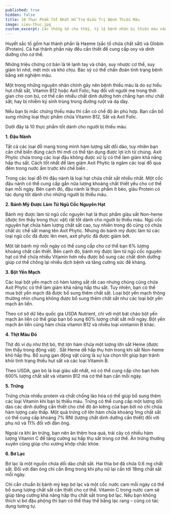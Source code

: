 ```yaml
---
published: true
hidden: false
title: 10 Thực Phẩm Tốt Nhất Hỗ Trợ Điều Trị Bệnh Thiếu Máu
image: sieu-thuc.jpg
custom_excerpt: Các thống kê cho thấy, tỷ lệ bệnh nhân bị thiếu máu não trên thế giới cũng như Việt Nam chiếm từ 80 – 85% dân số. Đây được coi là hội chứng bệnh lý có nguy cơ gây tử vong thứ 3 trên thế giới chỉ sau ung thư và bệnh tim mạch. Chứng thiếu máu là tình trạng khi lượng hồng cầu trong máu quá thấp và lượng huyết sắc tố trong máu bị giảm xuống hơn mức bình thường.
---
```


Huyết sắc tố gồm hai thành phần là Haeme (sắc tố chứa chất sắt) và Globin (Protein). Cả hai thành phần này đều cần thiết để cung cấp oxy và dinh dưỡng cho cơ thể.

Những triệu chứng cơ bản là tê lạnh tay và chân, suy nhược cơ thể, suy giảm trí nhớ, mệt mỏi và khó chịu. Bác sỹ có thể chẩn đoán tình trạng bệnh bằng xét nghiệm máu.

Một trong những nguyên nhân chính gây nên bệnh thiếu máu là do sự hiếu hụt chất sắt, Vitamin B12 hoặc Axit Folic;  hay đối với người mẹ trong thời gian cho con bú, cơ thể cần nhiều chất dinh dưỡng hơn chẳng hạn như chất sắt; hay bị nhiễm ký sinh trùng trong đường ruột và dạ dày.

Nếu bạn bị mắc chứng thiếu máu thì cần có chế độ ăn phù hợp. Bạn cần bổ sung những loại thực phẩm chứa Vitamin B12, Sắt và Axit Folic.

Dưới đây là 10 thực phẩm tốt dành cho người bị thiếu máu.

**1. Đậu Nành**

Tất cả các loại đỗ mang trong mình hàm lượng sắt dồi dào, tuy nhiên bạn cần chế biến đúng cách thì mới có thế tận dụng được lợi ích từ chúng. Axit Phytic chứa trong các loại đậu không được xử lý có thế  làm giảm khả năng hấp thu sắt. Cách tốt nhất để làm giảm Axit Phytic là ngâm các loại đỗ qua đêm trong nước ấm trước khi chế biến .

Trong các loại đỗ thì đậu nành là loại hạt chứa chất sắt nhiều nhất. Một cốc đậu nành có thể cung cấp gần nửa lượng khoáng chất thiết yếu cho cơ thể bạn mỗi ngày. Bên cạnh đó, đậu nành là thực phẩm ít béo, giàu Protein có tác dụng tốt dành cho những người bị thiếu máu.

 **2. Bánh Mỳ Được Làm Từ Ngũ Cốc Nguyên Hạt**

Bánh mỳ được làm từ ngũ cốc nguyên hạt là thực phẩm giàu sắt Non-heme (được tìm thấy trong thực vật) rất tốt dành cho người bị thiếu máu. Ngũ cốc nguyên hạt chứa hàm lượng chất sắt cao, tuy nhiên trong đó cũng có chứa chất ức chế sắt mang tên Axit Phytic. Nhưng do bánh mỳ được làm từ các loại ngũ cốc đã được lên men, axit phytic đã được giảm bớt.

Một lát bánh mỳ mỗi ngày có thể cung cấp cho cơ thể bạn 6% lượng khoáng chất cần thiết. Bên cạnh đó, bánh mỳ được làm từ ngũ cốc nguyên hạt có thể chứa nhiều Vitamin hơn nếu được bổ sung các chất dinh dưỡng giúp cơ thể chống lại nhiều dịch bệnh và tăng cường sức đề kháng.

 **3. Bột Yến Mạch**

Các loại bột yến mạch có hàm lượng sắt rất cao nhưng chúng cũng chứa Axit Phytic có thể làm giảm khả năng hấp thu sắt. Tuy nhiên, bạn có thể mua bột yến mạch đã được bổ sung thêm chất sắt. Loại bột yến mạch thông thường nhìn chung không được bổ sung thêm chất sắt như các loại bột yến mạch ăn liền.

Theo cơ sở dữ liệu quốc gia USDA Nutrient, chỉ với một bát cháo bột yến mạch ăn liền có thể giúp bạn bổ sung 60% lượng chất sắt mỗi ngày. Bột yến mạch ăn liền cũng hàm chứa vitamin B12 và nhiều loại vimtamin B khác.

 **4. Thịt Màu Đỏ**

Thịt đỏ ví dụ như thịt bò, thịt lợn hàm chứa một lượng lớn sắt Heme (được tìm thấy trong động vật) . Sắt Heme dễ hấp thụ hơn trong khi sắt Non-heme khó hấp thụ. Bổ sung gan động vật cũng là sự lựa chọn tốt giúp bạn tránh khỏi tình trạng thiếu hụt sắt và các loại Vitamin B.

Theo USDA, gan bò là loại giàu sắt nhất, nó có thể cung cấp cho bạn hơn 600% lượng chất sắt và vitamin B12 mà cơ thể bạn cần mỗi ngày.

 **5. Trứng**

Trứng chứa nhiều  protein và chất chống lão hóa có thể giúp bổ sung thêm các loại Vitamin khi bạn bị thiếu máu. Trứng có thể cung cấp một lượng dồi dào các dinh dưỡng cần thiết cho chế độ ăn kiêng của bạn bởi nó chỉ chứa hàm lượng calo thấp.
Một quả trứng cỡ lớn hàm chứa  khoảng 1mg chất sắt  có thể cung cấp khoảng 7% RNI (lượng chất dinh dưỡng cần thiết) đối với phụ nữ và 11% đối với đàn ông.

Ngoài ra khi ăn trứng, bạn nên ăn thêm hoa quả, trái cây có nhiều hàm lượng Vitamin C để tăng cường sự hấp thụ sắt trong cơ thể. Ăn trứng thường xuyên cũng giúp cho xương khớp chắc khỏe.

**6. Bơ Lạc**

Bơ lạc là một nguồn chứa dồi dào chất sắt. Hai thìa bơ đã chứa 0.6 mg chất sắt. Đối với đàn ông chỉ cần 8mg trong khi phụ nữ lại cần tới 18mg chất sắt mỗi ngày.

Chỉ cần chuẩn bị bánh mỳ kẹp bơ lạc và một cốc nước cam mỗi ngày có thể bổ sung lượng chất sắt cần thiết cho cơ thể. Vitamin C trong nước cam sẽ giúp tăng cường khả năng hấp thụ chất sắt trong bơ lạc. Nếu bạn không thích vị bơ đậu phộng thì bạn có thể thay thế bằng lạc rang – cũng có tác dụng tương tự.